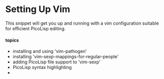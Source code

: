 # Setting Up Vim

This snippet will get you up and running with a vim configuration suitable for efficient PicoLisp editing.

#### topics
- installing and using 'vim-pathogen' 
- installing 'vim-sexp-mappings-for-regular-people'
- adding PicoLisp file support to 'vim-sexp'
- PicoLisp syntax highlighting
- 

